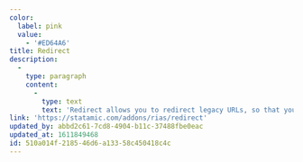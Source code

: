 ```yaml
---
color:
  label: pink
  value:
    - '#ED64A6'
title: Redirect
description:
  -
    type: paragraph
    content:
      -
        type: text
        text: 'Redirect allows you to redirect legacy URLs, so that you don''t lose SEO value when rebuilding & restructuring a website.'
link: 'https://statamic.com/addons/rias/redirect'
updated_by: abbd2c61-7cd8-4904-b11c-37488fbe0eac
updated_at: 1611849468
id: 510a014f-2185-46d6-a133-58c450418c4c
---
```

